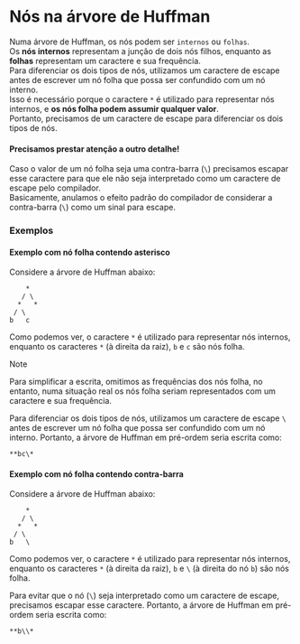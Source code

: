 # Nós na árvore de Huffman

Numa árvore de Huffman, os nós podem ser `internos` ou `folhas`.  
Os **nós internos** representam a junção de dois nós filhos, enquanto as **folhas** representam um caractere e sua frequência.  
Para diferenciar os dois tipos de nós, utilizamos um caractere de escape antes de escrever um nó folha que possa ser confundido com um nó interno.  
Isso é necessário porque o caractere `*` é utilizado para representar nós internos, e **os nós folha podem assumir qualquer valor**.  
Portanto, precisamos de um caractere de escape para diferenciar os dois tipos de nós.

#### Precisamos prestar atenção a outro detalhe!

Caso o valor de um nó folha seja uma contra-barra (`\`) precisamos escapar esse caractere para que ele não seja interpretado como um caractere de escape pelo compilador.  
Basicamente, anulamos o efeito padrão do compilador de considerar a contra-barra (`\`) como um sinal para escape.

### Exemplos

#### Exemplo com nó folha contendo asterisco

Considere a árvore de Huffman abaixo:

```
    *
   / \
  *   *
 / \
b   c
```

Como podemos ver, o caractere `*` é utilizado para representar nós internos, enquanto os caracteres `*` (à direita da raiz), `b` e `c` são nós folha.

> [!NOTE]
> Para simplificar a escrita, omitimos as frequências dos nós folha, no entanto, numa situação real os nós folha seriam representados com um caractere e sua frequência.

Para diferenciar os dois tipos de nós, utilizamos um caractere de escape `\` antes de escrever um nó folha que possa ser confundido com um nó interno. Portanto, a árvore de Huffman em pré-ordem seria escrita como:

```
**bc\*
```

#### Exemplo com nó folha contendo contra-barra

Considere a árvore de Huffman abaixo:

```
    *
   / \
  *   *
 / \
b   \
```

Como podemos ver, o caractere `*` é utilizado para representar nós internos, enquanto os caracteres `*` (à direita da raiz), `b` e `\` (à direita do nó `b`) são nós folha.

Para evitar que o nó (`\`) seja interpretado como um caractere de escape, precisamos escapar esse caractere. Portanto, a árvore de Huffman em pré-ordem seria escrita como:

```
**b\\*
```